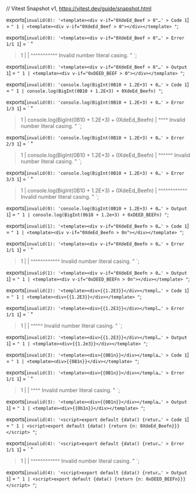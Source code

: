 // Vitest Snapshot v1, https://vitest.dev/guide/snapshot.html

exports[`invalid(0): '<template><div v-if="0XdeEd_Beef > 0"…' > Code 1`] = `
"
  1 | <template><div v-if="0XdeEd_Beef > 0"></div></template>
"
`;

exports[`invalid(0): '<template><div v-if="0XdeEd_Beef > 0"…' > Error 1/1 1`] = `
"
> 1 | <template><div v-if="0XdeEd_Beef > 0"></div></template>
    |                      ^^^^^^^^^^^ Invalid number literal casing.
"
`;

exports[`invalid(0): '<template><div v-if="0XdeEd_Beef > 0"…' > Output 1`] = `
"
  1 | <template><div v-if="0xDEED_BEEF > 0"></div></template>
"
`;

exports[`invalid(0): 'console.log(BigInt(0B10 + 1.2E+3) + 0…' > Code 1`] = `
"
  1 | console.log(BigInt(0B10 + 1.2E+3) + 0XdeEd_Beefn)
"
`;

exports[`invalid(0): 'console.log(BigInt(0B10 + 1.2E+3) + 0…' > Error 1/3 1`] = `
"
> 1 | console.log(BigInt(0B10 + 1.2E+3) + 0XdeEd_Beefn)
    |                    ^^^^ Invalid number literal casing.
"
`;

exports[`invalid(0): 'console.log(BigInt(0B10 + 1.2E+3) + 0…' > Error 2/3 1`] = `
"
> 1 | console.log(BigInt(0B10 + 1.2E+3) + 0XdeEd_Beefn)
    |                           ^^^^^^ Invalid number literal casing.
"
`;

exports[`invalid(0): 'console.log(BigInt(0B10 + 1.2E+3) + 0…' > Error 3/3 1`] = `
"
> 1 | console.log(BigInt(0B10 + 1.2E+3) + 0XdeEd_Beefn)
    |                                     ^^^^^^^^^^^^ Invalid number literal casing.
"
`;

exports[`invalid(0): 'console.log(BigInt(0B10 + 1.2E+3) + 0…' > Output 1`] = `
"
  1 | console.log(BigInt(0b10 + 1.2e+3) + 0xDEED_BEEFn)
"
`;

exports[`invalid(1): '<template><div v-if="0XdeEd_Beefn > 0…' > Code 1`] = `
"
  1 | <template><div v-if="0XdeEd_Beefn > 0n"></div></template>
"
`;

exports[`invalid(1): '<template><div v-if="0XdeEd_Beefn > 0…' > Error 1/1 1`] = `
"
> 1 | <template><div v-if="0XdeEd_Beefn > 0n"></div></template>
    |                      ^^^^^^^^^^^^ Invalid number literal casing.
"
`;

exports[`invalid(1): '<template><div v-if="0XdeEd_Beefn > 0…' > Output 1`] = `
"
  1 | <template><div v-if="0xDEED_BEEFn > 0n"></div></template>
"
`;

exports[`invalid(2): '<template><div>{{1.2E3}}</div></templ…' > Code 1`] = `
"
  1 | <template><div>{{1.2E3}}</div></template>
"
`;

exports[`invalid(2): '<template><div>{{1.2E3}}</div></templ…' > Error 1/1 1`] = `
"
> 1 | <template><div>{{1.2E3}}</div></template>
    |                  ^^^^^ Invalid number literal casing.
"
`;

exports[`invalid(2): '<template><div>{{1.2E3}}</div></templ…' > Output 1`] = `
"
  1 | <template><div>{{1.2e3}}</div></template>
"
`;

exports[`invalid(3): '<template><div>{{0B1n}}</div></templa…' > Code 1`] = `
"
  1 | <template><div>{{0B1n}}</div></template>
"
`;

exports[`invalid(3): '<template><div>{{0B1n}}</div></templa…' > Error 1/1 1`] = `
"
> 1 | <template><div>{{0B1n}}</div></template>
    |                  ^^^^ Invalid number literal casing.
"
`;

exports[`invalid(3): '<template><div>{{0B1n}}</div></templa…' > Output 1`] = `
"
  1 | <template><div>{{0b1n}}</div></template>
"
`;

exports[`invalid(4): '<script>export default {data() {retur…' > Code 1`] = `
"
  1 | <script>export default {data() {return {n: 0XdeEd_Beefn}}}</script>
"
`;

exports[`invalid(4): '<script>export default {data() {retur…' > Error 1/1 1`] = `
"
> 1 | <script>export default {data() {return {n: 0XdeEd_Beefn}}}</script>
    |                                            ^^^^^^^^^^^^ Invalid number literal casing.
"
`;

exports[`invalid(4): '<script>export default {data() {retur…' > Output 1`] = `
"
  1 | <script>export default {data() {return {n: 0xDEED_BEEFn}}}</script>
"
`;
